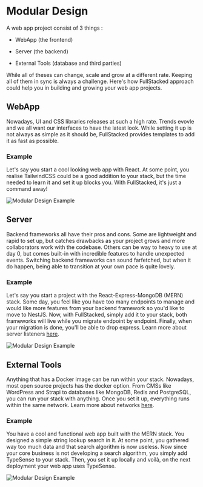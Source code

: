 # Modular Design

A web app project consist of 3 things :

- WebApp (the frontend)

- Server (the backend)

- External Tools (database and third parties)

While all of theses can change, scale and grow at a different rate. Keeping all of them in sync is always a challenge. Here's how FullStacked approach could help you in building and growing your web app projects.

## WebApp

Nowadays, UI and CSS libraries releases at such a high rate. Trends evovle and we all want our interfaces to have the latest look. While setting it up is not always as simple as it should be, FullStacked provides templates to add it as fast as possible.

### Example

Let's say you start a cool looking web app with React. At some point, you realise TailwindCSS could be a good addition to your stack, but the time needed to learn it and set it up blocks you. With FullStacked, it's just a command away!

![Modular Design Example](https://files.cplepage.com/fullstacked/modular-design-webapp.png)

## Server

Backend frameworks all have their pros and cons. Some are lightweight and rapid to set up, but catches drawbacks as your project grows and more collaborators work with the codebase. Others can be way to heavy to use at day 0, but comes built-in with incredible features to handle unexpected events. Switching backend frameworks can sound farfetched, but when it do happen, being able to transition at your own pace is quite lovely.

### Example

Let's say you start a project with the React-Express-MongoDB (MERN) stack. Some day, you feel like you have too many endpoints to manage and would like more features from your backend framework so you'd like to move to NestJS. Now, with FullStacked, simply add it to your stack, both frameworks will live while you migrate endpoint by endpoint. Finally, when your migration is done, you'll be able to drop express. Learn more about server listeners [here](../Develop/Files%20structure/Server.md).

![Modular Design Example](https://files.cplepage.com/fullstacked/modular-design-server.png)

## External Tools

Anything that has a Docker image can be run within your stack. Nowadays, most open source projects has the docker option. From CMSs like WordPress and Strapi to databases like MongoDB, Redis and PostgreSQL, you can run your stack with anything. Once you set it up, everything runs within the same network. Learn more about networks [here](../Develop/Network.md).

### Example

You have a cool and functional web app built with the MERN stack. You designed a simple string lookup search in it. At some point, you gathered way too much data and that search algorithm is now useless. Now since your core business is not developing a search algorithm, you simply add TypeSense to your stack. Then, you set it up locally and voilà, on the next deployment your web app uses TypeSense.

![Modular Design Example](https://files.cplepage.com/fullstacked/modular-design-externals.png)
